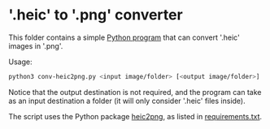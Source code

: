 # '.heic' to '.png' converter

This folder contains a simple [Python program](./conv-heic2png.py) that can convert '.heic' images in '.png'.

Usage:

```bash
python3 conv-heic2png.py <input image/folder> [<output image/folder>]
```

Notice that the output destination is not required, and the program can take as an input destination a folder (it will only consider '.heic' files inside).

The script uses the Python package [heic2png](https://pypi.org/project/HEIC2PNG/), as listed in [requirements.txt](./requirements.txt).

